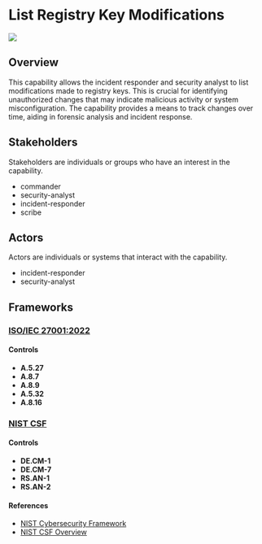 # List Registry Key Modifications

![](https://img.shields.io/badge/P0002-identification-white)

## Overview

This capability allows the incident responder and security analyst to list modifications made to registry keys. This is crucial for identifying unauthorized changes that may indicate malicious activity or system misconfiguration. The capability provides a means to track changes over time, aiding in forensic analysis and incident response.

## Stakeholders
Stakeholders are individuals or groups who have an interest in the capability.

- commander
- security-analyst
- incident-responder
- scribe

## Actors
Actors are individuals or systems that interact with the capability.

- incident-responder
- security-analyst

## Frameworks
### [ISO/IEC 27001:2022](../frameworks/F0002.md)

#### Controls

- **A.5.27** 
- **A.8.7** 
- **A.8.9** 
- **A.5.32** 
- **A.8.16** 

### [NIST CSF](../frameworks/F0003.md)

#### Controls

- **DE.CM-1** 
- **DE.CM-7** 
- **RS.AN-1** 
- **RS.AN-2** 

#### References

- [NIST Cybersecurity Framework](https://www.nist.gov/cyberframework)
- [NIST CSF Overview](https://www.nist.gov/cyberframework/overview)